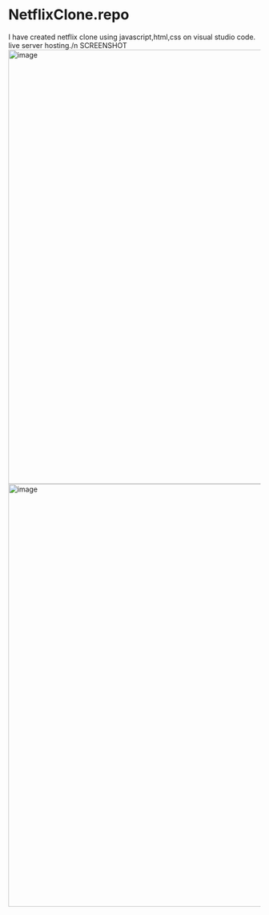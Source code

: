 # NetflixClone.repo
I have created netflix clone using javascript,html,css on visual studio code. live server hosting./n
SCREENSHOT
<img width="1920" height="868" alt="image" src="https://github.com/user-attachments/assets/ff0393e5-ca3c-4247-9251-8a1fea7fbf9a" />
<img width="1920" height="845" alt="image" src="https://github.com/user-attachments/assets/930f4f99-99ce-49b1-9c6d-68b36b91672b" />
